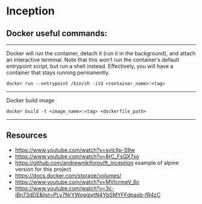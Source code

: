 # **Inception**

## Docker useful commands:
---
Docker will run the container, detach it (run it in the background), and attach an interactive terminal.
Note that this won’t run the container’s default entrypoint script, but run a shell instead.
Effectively, you will have a container that stays running permanently.

	docker run --entrypoint /bin/sh -itd <container_name>:<tag>
---
Docker build image

	docker build -t <image_name>:<tag> <dockerfile_path>
---
## Resources
 * https://www.youtube.com/watch?v=svlcIIp-S9w
 * https://www.youtube.com/watch?v=8rC_FsQX7xo
 * https://github.com/andrewnikiforov/ft_inception example of alpine version for this project
 * https://docs.docker.com/storage/volumes/
 * https://www.youtube.com/watch?v=MVIcrmeV_6c
 * https://www.youtube.com/watch?v=3c-iBn73dDE&list=PLy7NrYWoggjxtN4YbSMYFFdpaxb-fR4zC
